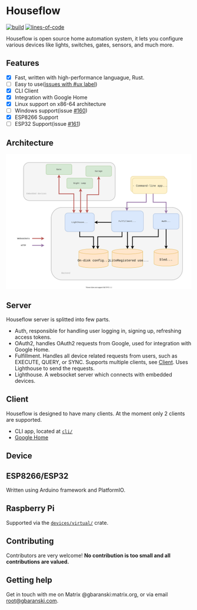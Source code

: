 # Houseflow

[![build](https://img.shields.io/github/workflow/status/gbaranski/houseflow/CI)](https://github.com/gbaranski/houseflow/actions?query=workflow%3ACI)
[![lines-of-code](https://img.shields.io/tokei/lines/github/gbaranski/houseflow)](https://github.com/gbaranski/houseflow)


Houseflow is open source home automation system, it lets you configure various devices like lights, switches, gates, sensors, and much more.

## Features

- [x] Fast, written with high-performance languague, Rust.
- [ ] Easy to use([issues with #ux label](https://github.com/gbaranski/houseflow/issues?q=is%3Aissue+label%3Aux+))
- [x] CLI Client
- [x] Integration with Google Home
- [x] Linux support on x86-64 architecture
- [ ] Windows support(issue [#160](https://github.com/gbaranski/houseflow/issues/160))
- [x] ESP8266 Support 
- [ ] ESP32 Support(issue [#161](https://github.com/gbaranski/houseflow/issues/161))

## Architecture

<img src="./docs/architecture.svg">

## Server

Houseflow server is splitted into few parts.

- Auth, responsible for handling user logging in, signing up, refreshing access tokens.
- OAuth2, handles OAuth2 requests from Google, used for integration with Google Home.
- Fulfillment. Handles all device related requests from users, such as EXECUTE, QUERY, or SYNC. Supports multiple clients, see [Client](#Client). Uses Lighthouse to send the requests.
- Lighthouse. A websocket server which connects with embedded devices.

## Client

Houseflow is designed to have many clients. At the moment only 2 clients are supported.

- CLI app, located at [`cli/`](./cli)
- [Google Home](https://developers.google.com/assistant/smarthome/overview)

## Device

## ESP8266/ESP32

Written using Arduino framework and PlatformIO.

## Raspberry Pi

Supported via the [`devices/virtual/`](devices/virtual) crate.

## Contributing
Contributors are very welcome! **No contribution is too small and all contributions are valued.**

## Getting help

Get in touch with me on Matrix @gbaranski:matrix.org, or via email root@gbaranski.com.
